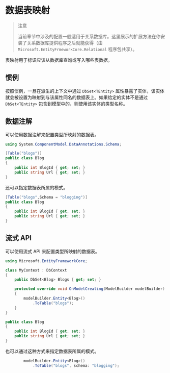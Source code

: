 # 数据表映射

> 注意
>
> 当前章节中涉及的配置一般适用于关系数据库。这里展示的扩展方法在你安装了关系数据库提供程序之后就能获得（由`Microsoft.EntityFrmeworkCore.Relational` 程序包共享）。

表映射用于标识应该从数据库查询或写入哪些表数据。

## 惯例

按照惯例，一旦在派生的上下文中通过 `DbSet<TEntity>` 属性暴露了实体，该实体就会被设置为映射到与该属性同名的数据表上。如果给定的实体不是通过 `DbSet<TEntity>` 包含到模型中的，则使用该实体的类型名称。

## 数据注解

可以使用数据注解来配置类型所映射的数据表。

```C#
using System.ComponentModel.DataAnnotations.Schema;
```

```C#
[Table("blogs")]
public class Blog
{
    public int BlogId { get; set; }
    public string Url { get; set; }
}
```

还可以指定数据表所属的模式。

```C#
[Table("blogs",Schema = "blogging")]
public class Blog
{
    public int BlogId { get; set; }
    public string Url { get; set; }
}
```

## 流式 API

可以使用流式 API 来配置类型所映射的数据表。

```C#
using Microsoft.EntityFrameworkCore;
```

```C#
class MyContext : DbContext
{
    public DbSet<Blog> Blogs { get; set; }

    protected override void OnModelCreating(ModelBuilder modelBuilder)
    {
        modelBuilder.Entity<Blog>()
            .ToTable("blogs");
    }
}

public class Blog
{
    public int BlogId { get; set; }
    public string Url { get; set; }
}
```

也可以通过这种方式来指定数据表所属的模式。

```C#
        modelBuilder.Entity<Blog>()
            .ToTable("blogs", schema: "blogging");
```